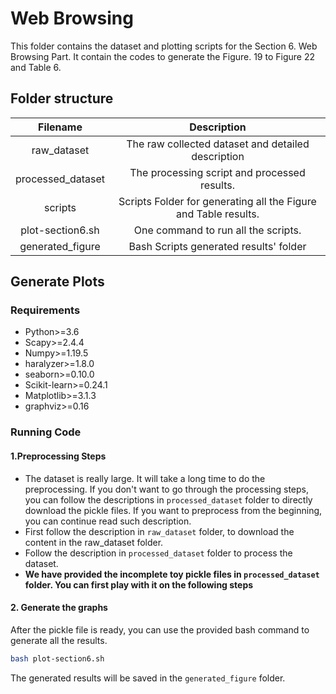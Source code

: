 # Web Browsing 

This folder contains the dataset and plotting scripts for the Section 6. Web Browsing Part. It contain the codes to generate the Figure. 19 to Figure 22 and Table 6.

## Folder structure
|     Filename      |                         Description                          |
| :---------------: | :----------------------------------------------------------: |
|    raw_dataset    |      The raw collected dataset and detailed description      |
| processed_dataset |         The processing script and processed results.         |
|      scripts      | Scripts Folder for generating all the Figure and Table results. |
| plot-section6.sh  |             One command to run all the scripts.              |
| generated_figure  |            Bash Scripts generated results' folder            |
## Generate Plots

### Requirements

* Python>=3.6
* Scapy>=2.4.4
* Numpy>=1.19.5
* haralyzer>=1.8.0
* seaborn>=0.10.0 
* Scikit-learn>=0.24.1
* Matplotlib>=3.1.3
* graphviz>=0.16



### Running Code

#### 1.Preprocessing Steps

* The dataset is really large. It will take a long time to do the preprocessing. If you don't want to go through the processing steps, you can follow the descriptions in `processed_dataset` folder to directly download the pickle files. If you want to preprocess from the beginning, you can continue read such description.
* First follow the description in `raw_dataset` folder, to download the content in the raw_dataset folder.
* Follow the description in `processed_dataset` folder to process the dataset.
* **We have provided the incomplete toy pickle files in `processed_dataset` folder. You can first play with it on the following steps**

#### 2. Generate the graphs

After the pickle file is ready, you can use the provided bash command to generate all the results.

```bash
bash plot-section6.sh
```

The generated results will be saved in the `generated_figure` folder.